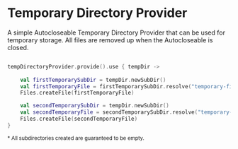 # Temporary Directory Provider

A simple Autocloseable Temporary Directory Provider that can be used for temporary storage. All files are removed up 
when the Autocloseable is closed.

```kotlin

tempDirectoryProvider.provide().use { tempDir ->
    
    val firstTemporarySubDir = tempDir.newSubDir()
    val firstTemporaryFile = firstTemporarySubDir.resolve("temporary-file.txt")
    Files.createFile(firstTemporaryFile)

    val secondTemporarySubDir = tempDir.newSubDir()
    val secondTemporaryFile = secondTemporarySubDir.resolve("temporary-file.txt")
    Files.createFile(secondTemporaryFile)
}
```

<sub>* All subdirectories created are guaranteed to be empty.<sub>

